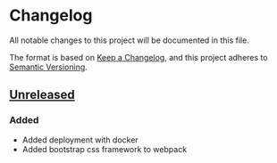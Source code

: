 # Changelog
All notable changes to this project will be documented in this file.

The format is based on [Keep a Changelog](https://keepachangelog.com/en/1.0.0/),
and this project adheres to [Semantic Versioning](https://semver.org/spec/v2.0.0.html).

## [Unreleased]

### Added

- Added deployment with docker
- Added bootstrap css framework to webpack

[Unreleased]: https://github.com/rubyrider/rain/compare/v1.0.0...HEAD
